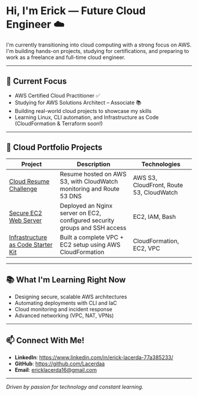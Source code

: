 # Hi, I'm Erick — Future Cloud Engineer ☁️

I'm currently transitioning into cloud computing with a strong focus on AWS.  
I'm building hands-on projects, studying for certifications, and preparing to work as a freelance and full-time cloud engineer.

---

## 🔧 Current Focus
- AWS Certified Cloud Practitioner ✅
- Studying for AWS Solutions Architect – Associate 📚
- Building real-world cloud projects to showcase my skills
- Learning Linux, CLI automation, and Infrastructure as Code (CloudFormation & Terraform soon!)

---

## 🚀 Cloud Portfolio Projects
| Project | Description | Technologies |
|--------|-------------|--------------|
| [Cloud Resume Challenge](https://github.com/Lacerdaa/cloud-resume-project) | Resume hosted on AWS S3, with CloudWatch monitoring and Route 53 DNS | AWS S3, CloudFront, Route 53, CloudWatch |
| [Secure EC2 Web Server](https://github.com/Lacerdaa/ec2-nginx-project) | Deployed an Nginx server on EC2, configured security groups and SSH access | EC2, IAM, Bash |
| [Infrastructure as Code Starter Kit](https://github.com/Lacerdaa/cloudformation-starter) | Built a complete VPC + EC2 setup using AWS CloudFormation | CloudFormation, EC2, VPC |

---

## 📚 What I'm Learning Right Now
- Designing secure, scalable AWS architectures
- Automating deployments with CLI and IaC
- Cloud monitoring and incident response
- Advanced networking (VPC, NAT, VPNs)

---

## 📫 Connect With Me!
- **LinkedIn**: https://www.linkedin.com/in/erick-lacerda-77a385233/
- **GitHub**: https://github.com/Lacerdaa
- **Email**: ericklacerda16@gmail.com

---

*Driven by passion for technology and constant learning.*
